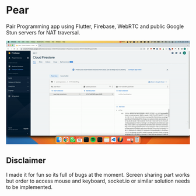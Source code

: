 # Pear
Pair Programming app using Flutter, Firebase, WebRTC and public Google Stun servers for NAT traversal. 


![](https://github.com/anarbayramov/pear/blob/main/pear.gif)



## Disclaimer 

I made it for fun so its full of bugs at the moment. 
Screen sharing part works but order to access mouse and keyboard, socket.io or similar solution needs to be implemented. 
 
